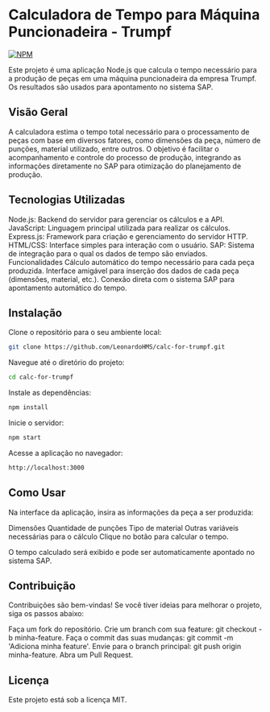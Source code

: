 # Calculadora de Tempo para Máquina Puncionadeira - Trumpf
[![NPM](https://img.shields.io/npm/l/react)](https://github.com/LeonardoHMS/calc-for-trumpf/blob/main/LICENSE)

Este projeto é uma aplicação Node.js que calcula o tempo necessário para a produção de peças em uma máquina puncionadeira da empresa Trumpf. Os resultados são usados para apontamento no sistema SAP.

## Visão Geral
A calculadora estima o tempo total necessário para o processamento de peças com base em diversos fatores, como dimensões da peça, número de punções, material utilizado, entre outros. O objetivo é facilitar o acompanhamento e controle do processo de produção, integrando as informações diretamente no SAP para otimização do planejamento de produção.

## Tecnologias Utilizadas
Node.js: Backend do servidor para gerenciar os cálculos e a API.
JavaScript: Linguagem principal utilizada para realizar os cálculos.
Express.js: Framework para criação e gerenciamento do servidor HTTP.
HTML/CSS: Interface simples para interação com o usuário.
SAP: Sistema de integração para o qual os dados de tempo são enviados.
Funcionalidades
Cálculo automático do tempo necessário para cada peça produzida.
Interface amigável para inserção dos dados de cada peça (dimensões, material, etc.).
Conexão direta com o sistema SAP para apontamento automático do tempo.

## Instalação
Clone o repositório para o seu ambiente local:

```bash
git clone https://github.com/LeonardoHMS/calc-for-trumpf.git
```
Navegue até o diretório do projeto:

```bash
cd calc-for-trumpf
```
Instale as dependências:


```bash
npm install
```
Inicie o servidor:

```bash
npm start
```
Acesse a aplicação no navegador:

```bash
http://localhost:3000
```

## Como Usar
Na interface da aplicação, insira as informações da peça a ser produzida:

Dimensões
Quantidade de punções
Tipo de material
Outras variáveis necessárias para o cálculo
Clique no botão para calcular o tempo.

O tempo calculado será exibido e pode ser automaticamente apontado no sistema SAP.

## Contribuição
Contribuições são bem-vindas! Se você tiver ideias para melhorar o projeto, siga os passos abaixo:

Faça um fork do repositório.
Crie um branch com sua feature: git checkout -b minha-feature.
Faça o commit das suas mudanças: git commit -m 'Adiciona minha feature'.
Envie para o branch principal: git push origin minha-feature.
Abra um Pull Request.

## Licença
Este projeto está sob a licença MIT.